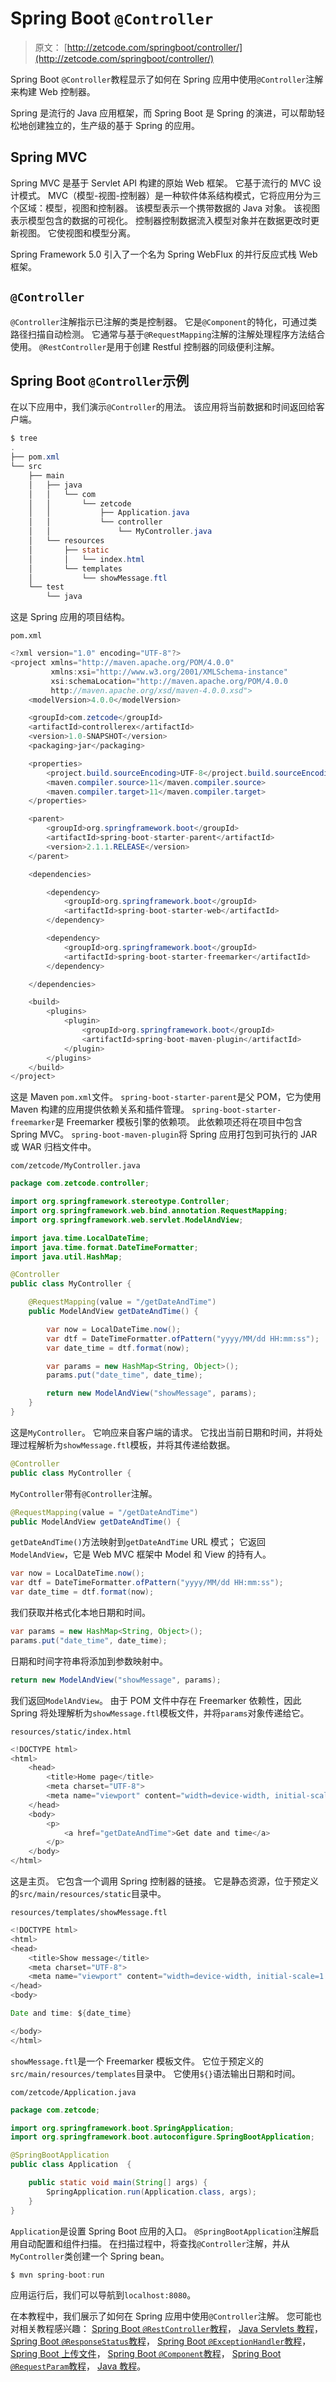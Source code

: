 # Spring Boot `@Controller`

> 原文： [http://zetcode.com/springboot/controller/](http://zetcode.com/springboot/controller/)

Spring Boot `@Controller`教程显示了如何在 Spring 应用中使用`@Controller`注解来构建 Web 控制器。

Spring 是流行的 Java 应用框架，而 Spring Boot 是 Spring 的演进，可以帮助轻松地创建独立的，生产级的基于 Spring 的应用。

## Spring MVC

Spring MVC 是基于 Servlet API 构建的原始 Web 框架。 它基于流行的 MVC 设计模式。 MVC（模型-视图-控制器）是一种软件体系结构模式，它将应用分为三个区域：模型，视图和控制器。 该模型表示一个携带数据的 Java 对象。 该视图表示模型包含的数据的可视化。 控制器控制数据流入模型对象并在数据更改时更新视图。 它使视图和模型分离。

Spring Framework 5.0 引入了一个名为 Spring WebFlux 的并行反应式栈 Web 框架。

## `@Controller`

`@Controller`注解指示已注解的类是控制器。 它是`@Component`的特化，可通过类路径扫描自动检测。 它通常与基于`@RequestMapping`注解的注解处理程序方法结合使用。 `@RestController`是用于创建 Restful 控制器的同级便利注解。

## Spring Boot `@Controller`示例

在以下应用中，我们演示`@Controller`的用法。 该应用将当前数据和时间返回给客户端。

```java
$ tree
.
├── pom.xml
└── src
    ├── main
    │   ├── java
    │   │   └── com
    │   │       └── zetcode
    │   │           ├── Application.java
    │   │           └── controller
    │   │               └── MyController.java
    │   └── resources
    │       ├── static
    │       │   └── index.html
    │       └── templates
    │           └── showMessage.ftl
    └── test
        └── java

```

这是 Spring 应用的项目结构。

`pom.xml`

```java
<?xml version="1.0" encoding="UTF-8"?>
<project xmlns="http://maven.apache.org/POM/4.0.0"
         xmlns:xsi="http://www.w3.org/2001/XMLSchema-instance"
         xsi:schemaLocation="http://maven.apache.org/POM/4.0.0
         http://maven.apache.org/xsd/maven-4.0.0.xsd">
    <modelVersion>4.0.0</modelVersion>

    <groupId>com.zetcode</groupId>
    <artifactId>controllerex</artifactId>
    <version>1.0-SNAPSHOT</version>
    <packaging>jar</packaging>

    <properties>
        <project.build.sourceEncoding>UTF-8</project.build.sourceEncoding>
        <maven.compiler.source>11</maven.compiler.source>
        <maven.compiler.target>11</maven.compiler.target>
    </properties>

    <parent>
        <groupId>org.springframework.boot</groupId>
        <artifactId>spring-boot-starter-parent</artifactId>
        <version>2.1.1.RELEASE</version>
    </parent>

    <dependencies>

        <dependency>
            <groupId>org.springframework.boot</groupId>
            <artifactId>spring-boot-starter-web</artifactId>
        </dependency>

        <dependency>
            <groupId>org.springframework.boot</groupId>
            <artifactId>spring-boot-starter-freemarker</artifactId>
        </dependency>

    </dependencies>

    <build>
        <plugins>
            <plugin>
                <groupId>org.springframework.boot</groupId>
                <artifactId>spring-boot-maven-plugin</artifactId>
            </plugin>
        </plugins>
    </build>
</project>

```

这是 Maven `pom.xml`文件。 `spring-boot-starter-parent`是父 POM，它为使用 Maven 构建的应用提供依赖关系和插件管理。 `spring-boot-starter-freemarker`是 Freemarker 模板引擎的依赖项。 此依赖项还将在项目中包含 Spring MVC。 `spring-boot-maven-plugin`将 Spring 应用打包到可执行的 JAR 或 WAR 归档文件中。

`com/zetcode/MyController.java`

```java
package com.zetcode.controller;

import org.springframework.stereotype.Controller;
import org.springframework.web.bind.annotation.RequestMapping;
import org.springframework.web.servlet.ModelAndView;

import java.time.LocalDateTime;
import java.time.format.DateTimeFormatter;
import java.util.HashMap;

@Controller
public class MyController {

    @RequestMapping(value = "/getDateAndTime")
    public ModelAndView getDateAndTime() {

        var now = LocalDateTime.now();
        var dtf = DateTimeFormatter.ofPattern("yyyy/MM/dd HH:mm:ss");
        var date_time = dtf.format(now);

        var params = new HashMap<String, Object>();
        params.put("date_time", date_time);

        return new ModelAndView("showMessage", params);
    }
}

```

这是`MyController`。 它响应来自客户端的请求。 它找出当前日期和时间，并将处理过程解析为`showMessage.ftl`模板，并将其传递给数据。

```java
@Controller
public class MyController {

```

`MyController`带有`@Controller`注解。

```java
@RequestMapping(value = "/getDateAndTime")
public ModelAndView getDateAndTime() {

```

`getDateAndTime()`方法映射到`getDateAndTime` URL 模式； 它返回`ModelAndView`，它是 Web MVC 框架中 Model 和 View 的持有人。

```java
var now = LocalDateTime.now();
var dtf = DateTimeFormatter.ofPattern("yyyy/MM/dd HH:mm:ss");
var date_time = dtf.format(now);

```

我们获取并格式化本地日期和时间。

```java
var params = new HashMap<String, Object>();
params.put("date_time", date_time);

```

日期和时间字符串将添加到参数映射中。

```java
return new ModelAndView("showMessage", params);

```

我们返回`ModelAndView`。 由于 POM 文件中存在 Freemarker 依赖性，因此 Spring 将处理解析为`showMessage.ftl`模板文件，并将`params`对象传递给它。

`resources/static/index.html`

```java
<!DOCTYPE html>
<html>
    <head>
        <title>Home page</title>
        <meta charset="UTF-8">
        <meta name="viewport" content="width=device-width, initial-scale=1.0">
    </head>
    <body>
        <p>
            <a href="getDateAndTime">Get date and time</a>
        </p>
    </body>
</html>

```

这是主页。 它包含一个调用 Spring 控制器的链接。 它是静态资源，位于预定义的`src/main/resources/static`目录中。

`resources/templates/showMessage.ftl`

```java
<!DOCTYPE html>
<html>
<head>
    <title>Show message</title>
    <meta charset="UTF-8">
    <meta name="viewport" content="width=device-width, initial-scale=1.0">
</head>
<body>

Date and time: ${date_time}    

</body>
</html>

```

`showMessage.ftl`是一个 Freemarker 模板文件。 它位于预定义的`src/main/resources/templates`目录中。 它使用`${}`语法输出日期和时间。

`com/zetcode/Application.java`

```java
package com.zetcode;

import org.springframework.boot.SpringApplication;
import org.springframework.boot.autoconfigure.SpringBootApplication;

@SpringBootApplication
public class Application  {

    public static void main(String[] args) {
        SpringApplication.run(Application.class, args);
    }
}

```

`Application`是设置 Spring Boot 应用的入口。 `@SpringBootApplication`注解启用自动配置和组件扫描。 在扫描过程中，将查找`@Controller`注解，并从`MyController`类创建一个 Spring bean。

```java
$ mvn spring-boot:run 

```

应用运行后，我们可以导航到`localhost:8080`。

在本教程中，我们展示了如何在 Spring 应用中使用`@Controller`注解。 您可能也对相关教程感兴趣： [Spring Boot `@RestController`教程](/springboot/restcontroller/)， [Java Servlets 教程](/articles/javaservlet/)， [Spring Boot `@ResponseStatus`教程](/springboot/responsestatus/)， [Spring Boot `@ExceptionHandler`教程](/springboot/exceptionhandler/)， [Spring Boot 上传文件](/springboot/uploadfile/)， [Spring Boot `@Component`教程](/springboot/component/)， [Spring Boot `@RequestParam`教程](/springboot/requestparam/)， [Java 教程](/lang/java/)。